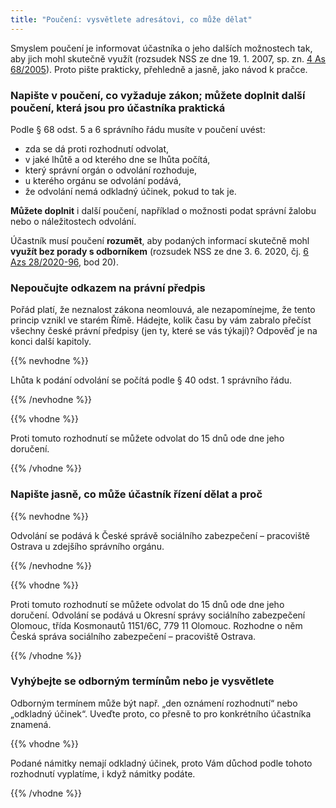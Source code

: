 ```yaml
---
title: "Poučení: vysvětlete adresátovi, co může dělat"
---
```

Smyslem poučení je informovat účastníka o jeho dalších možnostech tak, aby jich mohl skutečně využít (rozsudek NSS ze dne 19. 1. 2007, sp. zn. [4 As 68/2005](https://vyhledavac.nssoud.cz/DokumentOriginal/Html/248400)). Proto pište prakticky, přehledně a jasně, jako návod k pračce.

### Napište v poučení, co vyžaduje zákon; můžete doplnit další poučení, která jsou pro účastníka praktická

Podle § 68 odst. 5 a 6 správního řádu musíte v poučení uvést:

* zda se dá proti rozhodnutí odvolat,
* v jaké lhůtě a od kterého dne se lhůta počítá,
* který správní orgán o odvolání rozhoduje,
* u kterého orgánu se odvolání podává,
* že odvolání nemá odkladný účinek, pokud to tak je.

**Můžete doplnit** i další poučení, například o možnosti podat správní žalobu nebo o náležitostech odvolání.

Účastník musí poučení **rozumět**, aby podaných informací skutečně mohl **využít bez porady s odborníkem** (rozsudek NSS ze dne 3. 6. 2020, čj. [6 Azs 28/2020-96](https://vyhledavac.nssoud.cz/DokumentOriginal/Html/654938), bod 20).

### Nepoučujte odkazem na právní předpis

Pořád platí, že neznalost zákona neomlouvá, ale nezapomínejme, že tento princip vznikl ve starém Římě. Hádejte, kolik času by vám zabralo přečíst všechny české právní předpisy (jen ty, které se vás týkají)? Odpověď je na konci další kapitoly.

{{% nevhodne %}}

Lhůta k podání odvolání se počítá podle § 40 odst. 1 správního řádu.

{{% /nevhodne %}}

{{% vhodne %}}

Proti tomuto rozhodnutí se můžete odvolat do 15 dnů ode dne jeho doručení.

{{% /vhodne %}}

### Napište jasně, co může účastník řízení dělat a proč

{{% nevhodne %}}

Odvolání se podává k České správě sociálního zabezpečení – pracoviště Ostrava u zdejšího správního orgánu.

{{% /nevhodne %}}

{{% vhodne %}}

Proti tomuto rozhodnutí se můžete odvolat do 15 dnů ode dne jeho doručení. Odvolání se podává u Okresní správy sociálního zabezpečení Olomouc, třída Kosmonautů 1151/6C, 779 11 Olomouc. Rozhodne o něm Česká správa sociálního zabezpečení – pracoviště Ostrava.

{{% /vhodne %}}

### Vyhýbejte se odborným termínům nebo je vysvětlete

Odborným termínem může být např. „den oznámení rozhodnutí“ nebo „odkladný účinek“. Uveďte proto, co přesně to pro konkrétního účastníka znamená.

{{% vhodne %}}

Podané námitky nemají odkladný účinek, proto Vám důchod podle tohoto rozhodnutí vyplatíme, i když námitky podáte.

{{% /vhodne %}}
